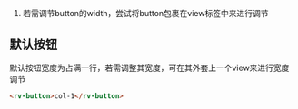 1. 若需调节button的width，尝试将button包裹在view标签中来进行调节

## 默认按钮
默认按钮宽度为占满一行，若需调整其宽度，可在其外套上一个view来进行宽度调节
```html
<rv-button>col-1</rv-button>
```